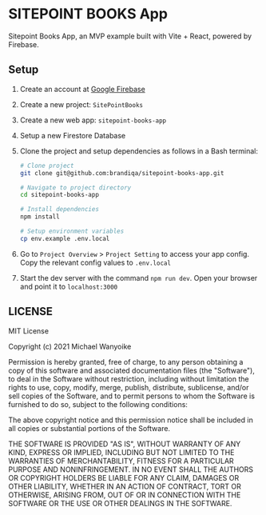 # SITEPOINT BOOKS App

Sitepoint Books App, an MVP example built with Vite + React, powered by Firebase.

## Setup

1. Create an account at [Google Firebase](https://firebase.google.com/)
2. Create a new project: `SitePointBooks`
3. Create a new web app: `sitepoint-books-app`
4. Setup a new Firestore Database
5. Clone the project and setup dependencies as follows in a Bash terminal:

   ```bash
   # Clone project
   git clone git@github.com:brandiqa/sitepoint-books-app.git

   # Navigate to project directory
   cd sitepoint-books-app

   # Install dependencies
   npm install

   # Setup environment variables
   cp env.example .env.local

   ```

6. Go to `Project Overview` > `Project Setting` to access your app config. Copy the relevant config values to `.env.local`
7. Start the dev server with the command `npm run dev`. Open your browser and point it to `localhost:3000`

## LICENSE

MIT License

Copyright (c) 2021 Michael Wanyoike

Permission is hereby granted, free of charge, to any person obtaining a copy
of this software and associated documentation files (the "Software"), to deal
in the Software without restriction, including without limitation the rights
to use, copy, modify, merge, publish, distribute, sublicense, and/or sell
copies of the Software, and to permit persons to whom the Software is
furnished to do so, subject to the following conditions:

The above copyright notice and this permission notice shall be included in all
copies or substantial portions of the Software.

THE SOFTWARE IS PROVIDED "AS IS", WITHOUT WARRANTY OF ANY KIND, EXPRESS OR
IMPLIED, INCLUDING BUT NOT LIMITED TO THE WARRANTIES OF MERCHANTABILITY,
FITNESS FOR A PARTICULAR PURPOSE AND NONINFRINGEMENT. IN NO EVENT SHALL THE
AUTHORS OR COPYRIGHT HOLDERS BE LIABLE FOR ANY CLAIM, DAMAGES OR OTHER
LIABILITY, WHETHER IN AN ACTION OF CONTRACT, TORT OR OTHERWISE, ARISING FROM,
OUT OF OR IN CONNECTION WITH THE SOFTWARE OR THE USE OR OTHER DEALINGS IN THE
SOFTWARE.
